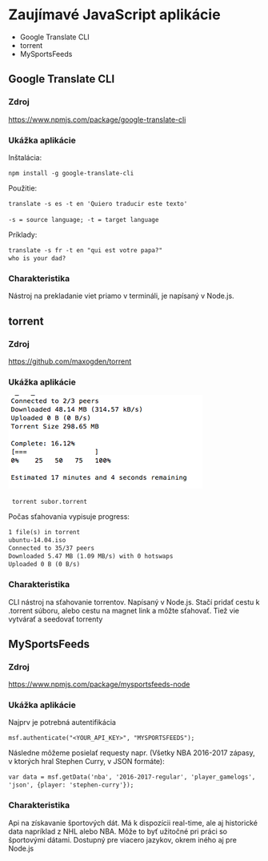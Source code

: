 # Zaujímavé JavaScript aplikácie 

- Google Translate CLI
- torrent
- MySportsFeeds

## Google Translate CLI
### Zdroj
<https://www.npmjs.com/package/google-translate-cli>

### Ukážka aplikácie
Inštalácia:

    npm install -g google-translate-cli
Použitie:

	translate -s es -t en 'Quiero traducir este texto'
	
	-s = source language; -t = target language

Príklady:

	translate -s fr -t en "qui est votre papa?"
	who is your dad?

### Charakteristika
Nástroj na prekladanie viet priamo v termináli, je napísaný v Node.js. 

## torrent

### Zdroj
<https://github.com/maxogden/torrent>

### Ukážka aplikácie
![Ukážka aplikácie](obr1.png)

	 torrent subor.torrent

 Počas sťahovania vypisuje progress:

	1 file(s) in torrent
	ubuntu-14.04.iso
	Connected to 35/37 peers
	Downloaded 5.47 MB (1.09 MB/s) with 0 hotswaps
	Uploaded 0 B (0 B/s)

### Charakteristika
CLI nástroj na sťahovanie torrentov. Napísaný v Node.js. Stačí pridať cestu k .torrent súboru, alebo cestu na magnet link a môžte sťahovať. Tiež vie vytvárať a seedovať torrenty

## MySportsFeeds

### Zdroj
<https://www.npmjs.com/package/mysportsfeeds-node>

### Ukážka aplikácie
Najprv je potrebná autentifikácia

	msf.authenticate("<YOUR_API_KEY>", "MYSPORTSFEEDS");
Následne môžeme posielať requesty napr. (Všetky NBA 2016-2017 zápasy, v ktorých hral Stephen Curry, v JSON formáte):

	var data = msf.getData('nba', '2016-2017-regular', 'player_gamelogs', 'json', {player: 'stephen-curry'});

	
### Charakteristika
Api na získavanie športových dát. Má k dispozícii real-time, ale aj historické data napríklad z NHL alebo NBA. Môže to byť užitočné pri práci so športovými dátami. Dostupný pre viacero jazykov, okrem iného aj pre Node.js
